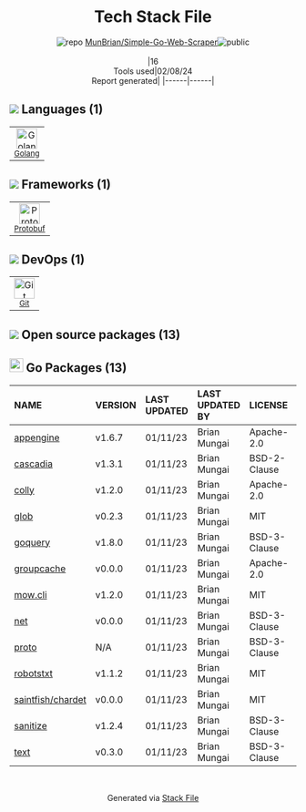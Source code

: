 <!--
&lt;--- Readme.md Snippet without images Start ---&gt;
## Tech Stack
MunBrian/Simple-Go-Web-Scraper is built on the following main stack:

- [Golang](http://golang.org/) – Languages
- [Protobuf](https://developers.google.com/protocol-buffers/) – Serialization Frameworks

Full tech stack [here](/techstack.md)

&lt;--- Readme.md Snippet without images End ---&gt;

&lt;--- Readme.md Snippet with images Start ---&gt;
## Tech Stack
MunBrian/Simple-Go-Web-Scraper is built on the following main stack:

- <img width='25' height='25' src='https://img.stackshare.io/service/1005/O6AczwfV_400x400.png' alt='Golang'/> [Golang](http://golang.org/) – Languages
- <img width='25' height='25' src='https://img.stackshare.io/service/4393/ma2jqJKH_400x400.png' alt='Protobuf'/> [Protobuf](https://developers.google.com/protocol-buffers/) – Serialization Frameworks

Full tech stack [here](/techstack.md)

&lt;--- Readme.md Snippet with images End ---&gt;
-->
<div align="center">

# Tech Stack File
![](https://img.stackshare.io/repo.svg "repo") [MunBrian/Simple-Go-Web-Scraper](https://github.com/MunBrian/Simple-Go-Web-Scraper)![](https://img.stackshare.io/public_badge.svg "public")
<br/><br/>
|16<br/>Tools used|02/08/24 <br/>Report generated|
|------|------|
</div>

## <img src='https://img.stackshare.io/languages.svg'/> Languages (1)
<table><tr>
  <td align='center'>
  <img width='36' height='36' src='https://img.stackshare.io/service/1005/O6AczwfV_400x400.png' alt='Golang'>
  <br>
  <sub><a href="http://golang.org/">Golang</a></sub>
  <br>
  <sub></sub>
</td>

</tr>
</table>

## <img src='https://img.stackshare.io/frameworks.svg'/> Frameworks (1)
<table><tr>
  <td align='center'>
  <img width='36' height='36' src='https://img.stackshare.io/service/4393/ma2jqJKH_400x400.png' alt='Protobuf'>
  <br>
  <sub><a href="https://developers.google.com/protocol-buffers/">Protobuf</a></sub>
  <br>
  <sub></sub>
</td>

</tr>
</table>

## <img src='https://img.stackshare.io/devops.svg'/> DevOps (1)
<table><tr>
  <td align='center'>
  <img width='36' height='36' src='https://img.stackshare.io/service/1046/git.png' alt='Git'>
  <br>
  <sub><a href="http://git-scm.com/">Git</a></sub>
  <br>
  <sub></sub>
</td>

</tr>
</table>


## <img src='https://img.stackshare.io/group.svg' /> Open source packages (13)</h2>

## <img width='24' height='24' src='https://img.stackshare.io/service/21112/default_1346bbda8fe03e4dce5601323a3ca47a10c1ae36.png'/> Go Packages (13)

|NAME|VERSION|LAST UPDATED|LAST UPDATED BY|LICENSE|VULNERABILITIES|
|:------|:------|:------|:------|:------|:------|
|[appengine](https://pkg.go.dev/google.golang.org/appengine)|v1.6.7|01/11/23|Brian Mungai |Apache-2.0|N/A|
|[cascadia](https://pkg.go.dev/github.com/andybalholm/cascadia)|v1.3.1|01/11/23|Brian Mungai |BSD-2-Clause|N/A|
|[colly](https://pkg.go.dev/github.com/gocolly/colly)|v1.2.0|01/11/23|Brian Mungai |Apache-2.0|N/A|
|[glob](https://pkg.go.dev/github.com/gobwas/glob)|v0.2.3|01/11/23|Brian Mungai |MIT|N/A|
|[goquery](https://pkg.go.dev/github.com/PuerkitoBio/goquery)|v1.8.0|01/11/23|Brian Mungai |BSD-3-Clause|N/A|
|[groupcache](https://pkg.go.dev/github.com/golang/groupcache)|v0.0.0|01/11/23|Brian Mungai |Apache-2.0|N/A|
|[mow.cli](https://pkg.go.dev/github.com/jawher/mow.cli)|v1.2.0|01/11/23|Brian Mungai |MIT|N/A|
|[net](https://pkg.go.dev/golang.org/x/net)|v0.0.0|01/11/23|Brian Mungai |BSD-3-Clause|N/A|
|[proto](https://pkg.go.dev/github.com/golang/protobuf/proto)|N/A|01/11/23|Brian Mungai |BSD-3-Clause|N/A|
|[robotstxt](https://pkg.go.dev/github.com/temoto/robotstxt)|v1.1.2|01/11/23|Brian Mungai |MIT|N/A|
|[saintfish/chardet](https://pkg.go.dev/github.com/saintfish/chardet)|v0.0.0|01/11/23|Brian Mungai |MIT|N/A|
|[sanitize](https://pkg.go.dev/github.com/kennygrant/sanitize)|v1.2.4|01/11/23|Brian Mungai |BSD-3-Clause|N/A|
|[text](https://pkg.go.dev/golang.org/x/text)|v0.3.0|01/11/23|Brian Mungai |BSD-3-Clause|N/A|

<br/>
<div align='center'>

Generated via [Stack File](https://github.com/marketplace/stack-file)
